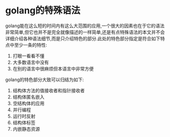 # golang的特殊语法

golang能在这么短的时间内有这么大范围的应用,一个很大的因素也在于它的语法非常简单,但它也并不是完全就像描述的一样简单,还是有点特殊语法的本文并不会详细介绍各种语法细节,而是只介绍特色的部分.此处的特色部分指定是符合如下特点中至少一条的特性:

1. 打眼一看看不懂
2. 大多数语言中没有
3. 在别的语言中很麻烦但本语言中非常方便

golang的特色部分大致可以归结为如下:

1. 结构体方法的值接收者和指针接收者
2. 结构体匿名嵌入
3. 空结构体的应用
4. 并行编程
5. 运行时反射
6. 结构体标签
7. 内嵌静态资源